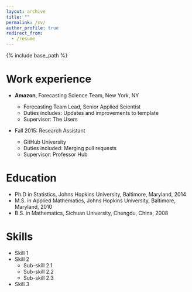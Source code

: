 ```yaml
---
layout: archive
title: ""
permalink: /cv/
author_profile: true
redirect_from:
  - /resume
---
```


{% include base_path %}

Work experience
======
* **Amazon**, Forecasting Science Team, New York, NY
  * Forecasting Team Lead, Senior Applied Scientist 
  * Duties includes: Updates and improvements to template
  * Supervisor: The Users

* Fall 2015: Research Assistant
  * GitHub University
  * Duties included: Merging pull requests
  * Supervisor: Professor Hub
  
Education
======
* Ph.D in Statistics, Johns Hopkins University, Baltimore, Maryland, 2014
* M.S. in Applied Mathematics, Johns Hopkins University, Baltimore, Maryland, 2010
* B.S. in Mathematics, Sichuan University, Chengdu, China, 2008

Skills
======
* Skill 1
* Skill 2
  * Sub-skill 2.1
  * Sub-skill 2.2
  * Sub-skill 2.3
* Skill 3
